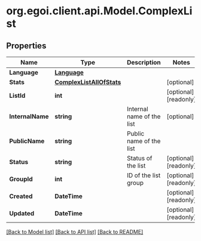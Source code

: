 
# org.egoi.client.api.Model.ComplexList

## Properties

Name | Type | Description | Notes
------------ | ------------- | ------------- | -------------
**Language** | [**Language**](Language.md) |  | 
**Stats** | [**ComplexListAllOfStats**](ComplexListAllOfStats.md) |  | [optional] 
**ListId** | **int** |  | [optional] [readonly] 
**InternalName** | **string** | Internal name of the list | [optional] 
**PublicName** | **string** | Public name of the list | 
**Status** | **string** | Status of the list | [optional] [readonly] 
**GroupId** | **int** | ID of the list group | [optional] [readonly] 
**Created** | **DateTime** |  | [optional] [readonly] 
**Updated** | **DateTime** |  | [optional] [readonly] 

[[Back to Model list]](../README.md#documentation-for-models)
[[Back to API list]](../README.md#documentation-for-api-endpoints)
[[Back to README]](../README.md)

